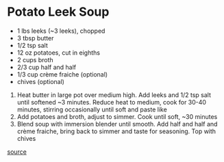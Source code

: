 # Potato Leek Soup

* 1 lbs leeks (\~3 leeks), chopped
* 3 tbsp butter
* 1/2 tsp salt
* 12 oz potatoes, cut in eighths
* 2 cups broth
* 2/3 cup half and half
* 1/3 cup crème fraiche (optional)
* chives (optional)

1. Heat butter in large pot over medium high. Add leeks and 1/2 tsp salt until softened \~3 minutes. Reduce heat to medium, cook for 30-40 minutes, stirring occasionally until soft and paste like
1. Add potatoes and broth, adjust to simmer. Cook until soft, \~30 minutes
1. Blend soup with immersion blender until smooth. Add half and half and crème fraiche, bring back to simmer and taste for seasoning. Top with chives

[source](https://www.youtube.com/watch?time_continue=2&v=WCUBhS42eTg&feature=emb_logo)
